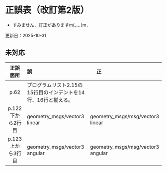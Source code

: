 # 正誤表（改訂第2版）

- すみません．訂正がありますm(_ _ )m．

更新日：2025-10-31

## 未対応
|    正誤箇所     |                誤                 |　             正                |  
| :-----------:  | :-------------------------------- |:--------------------------------|
| p.62           | プログラムリスト2.15の15行目のインデントを14行、16行と揃える。 |
| p.122 下から2行目 | geometry_msgs/vector3 linear | geometry_msgs/msg/vector3 linear |
| p.123 上から3行目 | geometry_msgs/vector3 angular | geometry_msgs/msg/vector3 angular |
